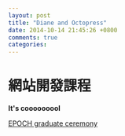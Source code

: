 ```yaml
---
layout: post
title: "Diane and Octopress"
date: 2014-10-14 21:45:26 +0800
comments: true
categories: 
---
```

# 網站開發課程

**It's cooooooool**

[EPOCH graduate ceremony](https://docs.google.com/file/d/0B5aVOfko9F9WdmpZZXctanQxZVU/edit "EPOCH")
